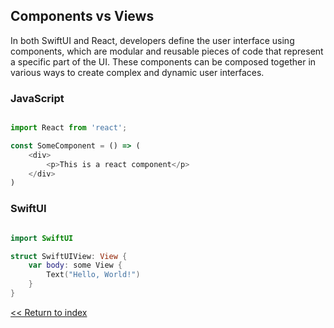 ## Components vs Views

In both SwiftUI and React, developers define the user interface using components, which are modular and reusable
pieces of code that represent a specific part of the UI. These components can be composed together in various ways to
create complex and dynamic user interfaces.


### JavaScript

```javascript

import React from 'react';

const SomeComponent = () => (
    <div>
        <p>This is a react component</p>
    </div>
)

```

### SwiftUI

```swift

import SwiftUI

struct SwiftUIView: View {
    var body: some View {
        Text("Hello, World!")
    }
}

```


[<< Return to index](README.md)